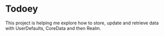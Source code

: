 # Todoey

This project is helping me explore how to store, update and retrieve data with UserDefaults, CoreData and then Realm.
